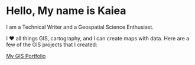 <!DOCTYPE html>
<html>
<body>

<h1>Hello, My name is Kaiea</h1>
<p>I am a Technical Writer and a Geospatial Science Enthusiast.</p>
<p>I &#9829; all things GIS, cartography, and I can create maps with data.  Here are a few of the GIS  projects that I created:</p>
<a href="https://wordpress.com/page/geospatialscience601770360.wordpress.com">My GIS Portfolio<a/>
</body>
</html>
